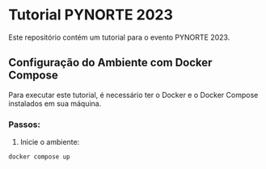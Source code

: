 # Tutorial PYNORTE 2023

Este repositório contém um tutorial para o evento PYNORTE 2023.

## Configuração do Ambiente com Docker Compose

Para executar este tutorial, é necessário ter o Docker e o Docker Compose instalados em sua máquina.

### Passos:

1. Inicie o ambiente:

```bash
docker compose up

